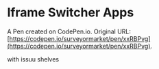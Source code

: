 # Iframe Switcher Apps

A Pen created on CodePen.io. Original URL: [https://codepen.io/surveyormarket/pen/xxRBPvg](https://codepen.io/surveyormarket/pen/xxRBPvg).

with issuu shelves
